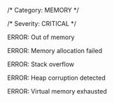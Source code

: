 /\* Category: MEMORY \*/

/\* Severity: CRITICAL \*/

ERROR: Out of memory

ERROR: Memory allocation failed

ERROR: Stack overflow

ERROR: Heap corruption detected

ERROR: Virtual memory exhausted

